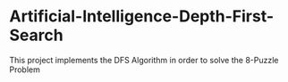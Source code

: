 # Artificial-Intelligence-Depth-First-Search
This project implements the DFS Algorithm in order to solve the 8-Puzzle Problem
